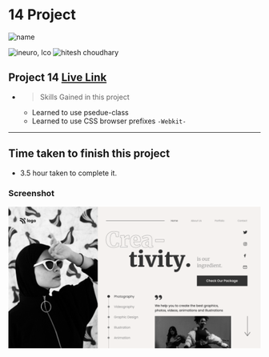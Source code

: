 # 14 Project 
![name](https://img.shields.io/badge/ByNihal-siddiqui-lightgrey)


![ineuro, lco](https://img.shields.io/badge/iNeuron-LCO-green)
![hitesh choudhary](https://img.shields.io/badge/Hitesh--Choudhary-Full--stack--JS--bootcamp-red)



## Project 14 [Live Link]()

- >  Skills Gained in this project
    -   Learned to use psedue-class
    -   Learned to use CSS browser prefixes `-Webkit-`

---

## Time taken to finish this project

-   3.5 hour taken to complete it.

### Screenshot

![Screenshot](./14.png)
